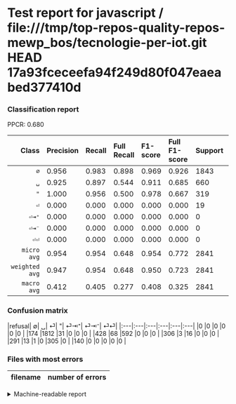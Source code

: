 # Test report for javascript / file:///tmp/top-repos-quality-repos-mewp_bos/tecnologie-per-iot.git HEAD 17a93fceceefa94f249d80f047eaeabed377410d

### Classification report

PPCR: 0.680

| Class | Precision | Recall | Full Recall | F1-score | Full F1-score | Support | Full Support | PPCR |
|------:|:----------|:-------|:------------|:---------|:---------|:--------|:-------------|:-----|
| `∅` | 0.956| 0.983| 0.898| 0.969| 0.926| 1843| 2017| 0.914 |
| `␣` | 0.925| 0.897| 0.544| 0.911| 0.685| 660| 1088| 0.607 |
| `"` | 1.000| 0.956| 0.500| 0.978| 0.667| 319| 610| 0.523 |
| `⏎` | 0.000| 0.000| 0.000| 0.000| 0.000| 19| 325| 0.058 |
| `⏎⇥⁺` | 0.000| 0.000| 0.000| 0.000| 0.000| 0| 0| 0.000 |
| `⏎⇥⁻` | 0.000| 0.000| 0.000| 0.000| 0.000| 0| 0| 0.000 |
| `⏎⏎` | 0.000| 0.000| 0.000| 0.000| 0.000| 0| 140| 0.000 |
| `micro avg` | 0.954| 0.954| 0.648| 0.954| 0.772| 2841| 4180| 0.680 |
| `weighted avg` | 0.947| 0.954| 0.648| 0.950| 0.723| 2841| 4180| 0.680 |
| `macro avg` | 0.412| 0.405| 0.277| 0.408| 0.325| 2841| 4180| 0.680 |

### Confusion matrix

|refusal|  ∅| ␣| ⏎| "| ⏎⇥⁺| ⏎⇥⁻| ⏎⏎| 
|:---|:---|:---|:---|:---|:---|
|0 |0 |0 |0 |0 |0 |
|174 |1812 |31 |0 |0 |0 |
|428 |68 |592 |0 |0 |0 |
|306 |3 |16 |0 |0 |0 |
|291 |13 |1 |0 |305 |0 |
|140 |0 |0 |0 |0 |0 |

### Files with most errors

| filename | number of errors|
|:----:|:-----|

<details>
    <summary>Machine-readable report</summary>
```json
{
  "cl_report": {"\"": {"f1-score": 0.9775641025641025, "precision": 1.0, "recall": 0.9561128526645768, "support": 319}, "macro avg": {"f1-score": 0.40822520663788386, "precision": 0.4115280289330922, "recall": 0.40518030687357304, "support": 2841}, "micro avg": {"f1-score": 0.9535374868004224, "precision": 0.9535374868004224, "recall": 0.9535374868004224, "support": 2841}, "weighted avg": {"f1-score": 0.9501111223258172, "precision": 0.9471482229024368, "recall": 0.9535374868004224, "support": 2841}, "\u2205": {"f1-score": 0.9692431131318534, "precision": 0.9556962025316456, "recall": 0.9831795984807379, "support": 1843}, "\u23ce": {"f1-score": 0.0, "precision": 0.0, "recall": 0.0, "support": 19}, "\u23ce\u21e5\u207a": {"f1-score": 0.0, "precision": 0.0, "recall": 0.0, "support": 0}, "\u23ce\u21e5\u207b": {"f1-score": 0.0, "precision": 0.0, "recall": 0.0, "support": 0}, "\u23ce\u23ce": {"f1-score": 0.0, "precision": 0.0, "recall": 0.0, "support": 0}, "\u2423": {"f1-score": 0.9107692307692308, "precision": 0.925, "recall": 0.896969696969697, "support": 660}},
  "cl_report_full": {"\"": {"f1-score": 0.6666666666666666, "precision": 1.0, "recall": 0.5, "support": 610}, "macro avg": {"f1-score": 0.3254279250956991, "precision": 0.4115280289330922, "recall": 0.2774973648358699, "support": 4180}, "micro avg": {"f1-score": 0.7716849451645065, "precision": 0.9535374868004224, "recall": 0.6480861244019138, "support": 4180}, "weighted avg": {"f1-score": 0.722531061576349, "precision": 0.8478562776330931, "recall": 0.6480861244019138, "support": 4180}, "\u2205": {"f1-score": 0.9261436238180424, "precision": 0.9556962025316456, "recall": 0.8983639067922657, "support": 2017}, "\u23ce": {"f1-score": 0.0, "precision": 0.0, "recall": 0.0, "support": 325}, "\u23ce\u21e5\u207a": {"f1-score": 0.0, "precision": 0.0, "recall": 0.0, "support": 0}, "\u23ce\u21e5\u207b": {"f1-score": 0.0, "precision": 0.0, "recall": 0.0, "support": 0}, "\u23ce\u23ce": {"f1-score": 0.0, "precision": 0.0, "recall": 0.0, "support": 140}, "\u2423": {"f1-score": 0.6851851851851851, "precision": 0.925, "recall": 0.5441176470588235, "support": 1088}},
  "ppcr": 0.679665071770335
}
```
</details>
